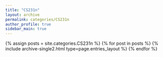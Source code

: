 ```yaml
---
title: "CS231n"
layout: archive
permalink: categories/CS231n
author_profile: true
sidebar_main: true
---
```


{% assign posts = site.categories.CS231n %}
{% for post in posts %} {% include archive-single2.html type=page.entries_layout %} {% endfor %}
